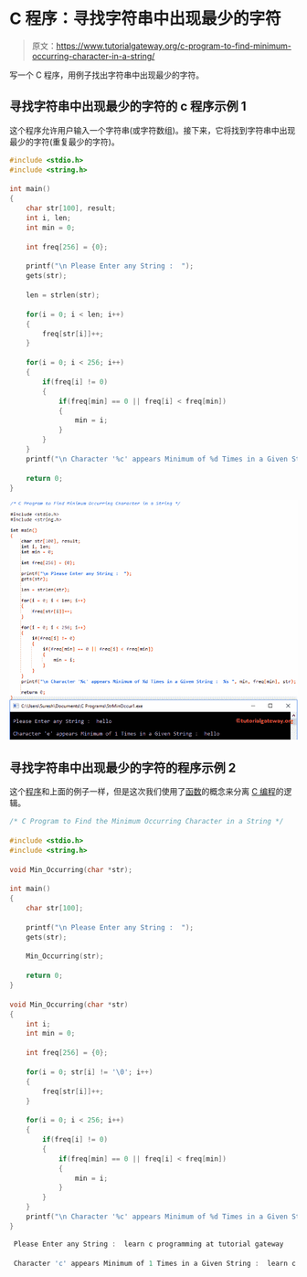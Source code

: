 # C 程序：寻找字符串中出现最少的字符

> 原文：<https://www.tutorialgateway.org/c-program-to-find-minimum-occurring-character-in-a-string/>

写一个 C 程序，用例子找出字符串中出现最少的字符。

## 寻找字符串中出现最少的字符的 c 程序示例 1

这个程序允许用户输入一个字符串(或字符数组)。接下来，它将找到字符串中出现最少的字符(重复最少的字符)。

```c
#include <stdio.h>
#include <string.h>

int main()
{
  	char str[100], result;
  	int i, len;
  	int min = 0;

  	int freq[256] = {0}; 

  	printf("\n Please Enter any String :  ");
  	gets(str);

  	len = strlen(str);

  	for(i = 0; i < len; i++)
  	{
  		freq[str[i]]++;
	}

  	for(i = 0; i < 256; i++)
  	{
		if(freq[i] != 0)
		{
			if(freq[min] == 0 || freq[i] < freq[min])
			{
				min = i;
			}
		}
	}
	printf("\n Character '%c' appears Minimum of %d Times in a Given String :  %s ", min, freq[min], str);

  	return 0;
}
```

![C Program to Find Minimum Occurring Character in a String 1](img/83d1ef91ac8249dcd77983a344236daf.png)

## 寻找字符串中出现最少的字符的程序示例 2

这个[程序](https://www.tutorialgateway.org/c-programming-examples/)和上面的例子一样，但是这次我们使用了[函数](https://www.tutorialgateway.org/functions-in-c/)的概念来分离 [C 编程](https://www.tutorialgateway.org/c-programming/)的逻辑。

```c
/* C Program to Find the Minimum Occurring Character in a String */

#include <stdio.h>
#include <string.h>

void Min_Occurring(char *str);

int main()
{
  	char str[100];

  	printf("\n Please Enter any String :  ");
  	gets(str);

  	Min_Occurring(str);

  	return 0;
}

void Min_Occurring(char *str)
{
	int i;
  	int min = 0;

  	int freq[256] = {0}; 

  	for(i = 0; str[i] != '\0'; i++)
  	{
  		freq[str[i]]++;
	}

  	for(i = 0; i < 256; i++)
  	{
		if(freq[i] != 0)
		{
			if(freq[min] == 0 || freq[i] < freq[min])
			{
				min = i;
			}
		}
	}
	printf("\n Character '%c' appears Minimum of %d Times in a Given String :  %s ", min, freq[min], str);
}
```

```c
 Please Enter any String :  learn c programming at tutorial gateway

 Character 'c' appears Minimum of 1 Times in a Given String :  learn c programming at tutorial gateway
```
